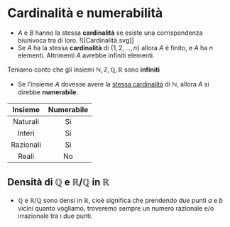 # Cardinalità e numerabilità
- $A$ e $B$ hanno la stessa **cardinalità** se esiste una corrispondenza biunivoca tra di loro.
![[Cardinalità.svg]]
- Se $A$ ha la stessa **cardinalità** di $\{1,2,...,n\}$ allora $A$ è finito, e $A$ ha $n$ elementi.
	Altrimenti $A$ avrebbe infiniti elementi.

Teniamo conto che gli insiemi $\mathbb{N,Z,Q,R}$ sono **infiniti**
- Se l'insieme $A$ dovesse avere la <u>stessa cardinalità</u> di $\mathbb{N}$, allora $A$ si direbbe **numerabile**.

|  Insieme  | Numerabile |
|:---------:|:----------:|
|  Naturali |     Si     |
|   Interi  |     Si     |
| Razionali |     Si     |
|   Reali   |     No     |

## Densità di $\mathbb{Q}$ e $\mathbb{R/Q}$ in $\mathbb{R}$
- $\mathbb{Q}$ e $\mathbb{R/Q}$ sono densi in $\mathbb{R}$, cioè significa che prendendo due punti $a$ e $b$ vicini quanto vogliamo, troveremo sempre un numero razionale e/o irrazionale tra i due punti.



